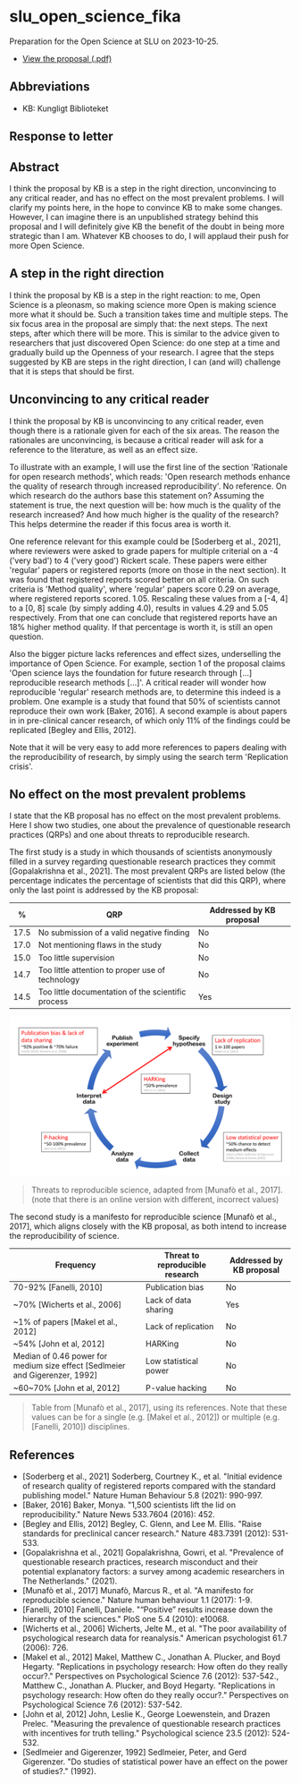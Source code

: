 # slu_open_science_fika

Preparation for the Open Science at SLU on 2023-10-25.

 * [View the proposal (.pdf)](Proposal-National-guidelines-for-open-science.pdf)

## Abbreviations

 * KB: Kungligt Biblioteket

## Response to letter

## Abstract

I think the proposal by KB
is a step in the right direction,
unconvincing to any critical reader, 
and has no effect on the most prevalent problems.
I will clarify my points here, in the hope to convince KB to make some changes.
However, I can imagine there is an unpublished strategy behind this proposal
and I will definitely give KB the benefit of the doubt in being 
more strategic than I am.
Whatever KB chooses to do, I will applaud their push for more Open Science.

## A step in the right direction

I think the proposal by KB
is a step in the right reaction: to me, 
Open Science is a pleonasm, so making science more Open
is making science more what it should be.
Such a transition takes time and multiple steps.
The six focus area in the proposal are simply that:
the next steps. The next steps, after which there will be more.
This is similar to the advice given to researchers 
that just discovered Open Science:
do one step at a time and gradually build up the Openness
of your research.
I agree that the steps suggested by KB are steps in the right direction,
I can (and will) challenge that it is steps that should be first. 

## Unconvincing to any critical reader

I think the proposal by KB is unconvincing to any critical reader,
even though there is a rationale given for each of the six areas.
The reason the rationales are unconvincing, is because a critical reader
will ask for a reference to the literature, as well as an effect size.

To illustrate with an example, 
I will use the first line 
of the section 'Rationale for open research methods', which reads:
'Open research methods enhance the quality of research through increased reproducibility'.
No reference. On which research do the authors base this statement on?
Assuming the statement is true, the next question will be:
how much is the quality of the research increased?
And how much higher is the quality of the research?
This helps determine the reader if this focus area is worth it.

One reference relevant for this example 
could be [Soderberg et al., 2021], where reviewers
were asked to grade papers for multiple criterial 
on a -4 ('very bad') to 4 ('very good') Rickert scale.
These papers were either 'regular' papers or registered reports (more on those
in the next section). It was found that registered reports
scored better on all criteria. On such criteria is 'Method quality',
where 'regular' papers score 0.29 on average, where registered reports scored.
1.05. Rescaling these values from a [-4, 4] to a [0, 8] scale 
(by simply adding 4.0), results in values 4.29 and 5.05 respectively.
From that one can conclude that registered reports have an 18% higher method quality.
If that percentage is worth it, is still an open question.

Also the bigger picture lacks references and effect sizes, 
underselling the importance of Open Science.
For example, section 1 of the proposal claims
'Open science lays the foundation for future
research through [...] reproducible research methods [...]'.
A critical reader will wonder how reproducible 'regular' research methods are,
to determine this indeed is a problem.
One example is a study that found that 50% of scientists 
cannot reproduce their own work [Baker, 2016].
A second example is about papers in in pre-clinical cancer research, 
of which only 11% of the findings could be replicated [Begley and Ellis, 2012].

Note that it will be very easy to add more references to papers
dealing with the reproducibility of research, by simply using
the search term 'Replication crisis'.

## No effect on the most prevalent problems

I state that the KB proposal has no effect on the most prevalent
problems.
Here I show two studies, one about the prevalence of
questionable research practices (QRPs) and one about
threats to reproducible research.

The first study is a study in which thousands of
scientists anonymously filled in a survey
regarding questionable research practices 
they commit [Gopalakrishna et al., 2021].
The most prevalent QRPs are listed
below (the percentage indicates the
percentage of scientists that did this QRP), 
where only the last point is addressed by the KB proposal:

%   | QRP                                                |Addressed by KB proposal
----|----------------------------------------------------|------------------------
17.5| No submission of a valid negative finding          |No
17.0| Not mentioning flaws in the study                  |No
15.0| Too little supervision                             |No
14.7| Too little attention to proper use of technology   |No
14.5| Too little documentation of the scientific process |Yes

![](munafo_et_al_2021_adapted_correct.png)

> Threats to reproducible science, adapted from [Munafò et al., 2017].
> (note that there is an online version with different, incorrect values)

The second study is a manifesto for reproducible science [Munafò et al., 2017],
which aligns closely with the KB proposal, as both intend 
to increase the reproducibility of science.

Frequency                                                                    |Threat to reproducible research|Addressed by KB proposal
-----------------------------------------------------------------------------|-------------------------------|------------------------
70-92% [Fanelli, 2010]                                                       | Publication bias              |No
~70% [Wicherts et al., 2006]                                                 | Lack of data sharing          |Yes
~1% of papers [Makel et al., 2012]                                           | Lack of replication           |No
~54% [John et al, 2012]                                                      | HARKing                       |No
Median of 0.46 power for medium size effect [Sedlmeier and Gigerenzer, 1992] | Low statistical power         |No
~60~70% [John et al, 2012]                                                   | P-value hacking               |No

> Table from [Munafò et al., 2017], using its references. 
> Note that these values can be for a single (e.g. [Makel et al., 2012]) 
> or multiple (e.g. [Fanelli, 2010]) disciplines.











## References


 * [Soderberg et al., 2021] Soderberg, Courtney K., et al. "Initial evidence of research quality of registered reports compared with the standard publishing model." Nature Human Behaviour 5.8 (2021): 990-997.
 * [Baker, 2016] Baker, Monya. "1,500 scientists lift the lid on reproducibility." Nature News 533.7604 (2016): 452.
 * [Begley and Ellis, 2012] Begley, C. Glenn, and Lee M. Ellis. "Raise standards for preclinical cancer research." Nature 483.7391 (2012): 531-533.
 * [Gopalakrishna et al., 2021] Gopalakrishna, Gowri, et al. "Prevalence of questionable research practices, research misconduct and their potential explanatory factors: a survey among academic researchers in The Netherlands." (2021).
 * [Munafò et al., 2017] Munafò, Marcus R., et al. "A manifesto for reproducible science." Nature human behaviour 1.1 (2017): 1-9.
 * [Fanelli, 2010] Fanelli, Daniele. "“Positive” results increase down the hierarchy of the sciences." PloS one 5.4 (2010): e10068.
 * [Wicherts et al., 2006] Wicherts, Jelte M., et al. "The poor availability of psychological research data for reanalysis." American psychologist 61.7 (2006): 726.
 * [Makel et al., 2012] Makel, Matthew C., Jonathan A. Plucker, and Boyd Hegarty. "Replications in psychology research: How often do they really occur?." Perspectives on Psychological Science 7.6 (2012): 537-542., Matthew C., Jonathan A. Plucker, and Boyd Hegarty. "Replications in psychology research: How often do they really occur?." Perspectives on Psychological Science 7.6 (2012): 537-542.
 * [John et al, 2012] John, Leslie K., George Loewenstein, and Drazen Prelec. "Measuring the prevalence of questionable research practices with incentives for truth telling." Psychological science 23.5 (2012): 524-532.
 * [Sedlmeier and Gigerenzer, 1992] Sedlmeier, Peter, and Gerd Gigerenzer. "Do studies of statistical power have an effect on the power of studies?." (1992).
